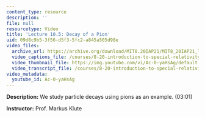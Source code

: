 ```yaml
---
content_type: resource
description: ''
file: null
resourcetype: Video
title: 'Lecture 10.5: Decay of a Pion'
uid: 09d8c9b5-3f56-d5f3-5fc2-a845a505d98e
video_files:
  archive_url: https://archive.org/download/MIT8.20IAP21/MIT8_20IAP21_lec10-5_300k.mp4
  video_captions_file: /courses/8-20-introduction-to-special-relativity-january-iap-2021/1be5c1a2cdf858fea258f505ce3eb346_Ac-0-yaHsAg.vtt
  video_thumbnail_file: https://img.youtube.com/vi/Ac-0-yaHsAg/default.jpg
  video_transcript_file: /courses/8-20-introduction-to-special-relativity-january-iap-2021/3774cff51d609e479b95ab632b69fb5f_Ac-0-yaHsAg.pdf
video_metadata:
  youtube_id: Ac-0-yaHsAg
---
```


**Description:** We study particle decays using pions as an example. (03:01)

**Instructor:** Prof. Markus Klute